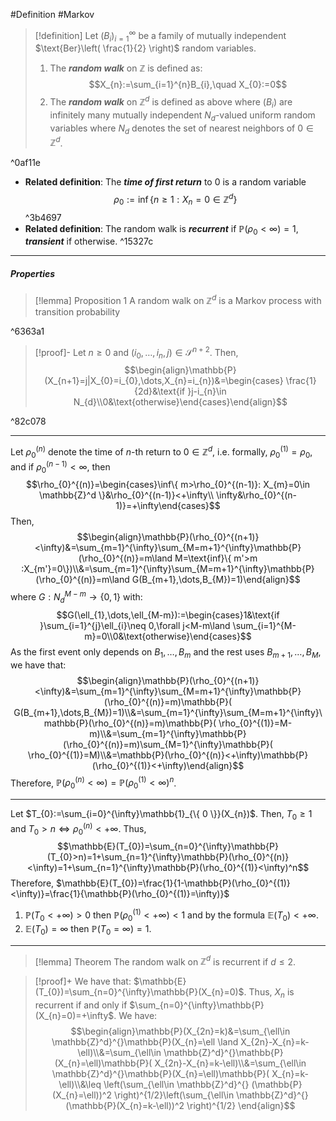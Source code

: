 #Definition #Markov 

> [!definition]
> Let $(B_{i})_{i=1}^\infty$ be a family of mutually independent $\text{Ber}\left( \frac{1}{2} \right)$ random variables. 
> 1. The ***random walk*** on $\mathbb{Z}$ is defined as: $$X_{n}:=\sum_{i=1}^{n}B_{i},\quad X_{0}:=0$$
> 2. The ***random walk*** on $\mathbb{Z}^d$ is defined as above where $(B_{i})$ are infinitely many mutually independent $N_{d}$-valued uniform random variables where $N_{d}$ denotes the set of nearest neighbors of $0\in \mathbb{Z}^d$.

^0af11e

- **Related definition**: The ***time of first return*** to $0$ is a random variable $$\rho_{0}:=\inf\{n\geq 1:X_{n}=0 \in \mathbb{Z}^d\}$$ ^3b4697
- **Related definition**: The random walk is ***recurrent*** if $\mathbb{P}(\rho_{0}<\infty)=1$, ***transient*** if otherwise. ^15327c
---
##### Properties
> [!lemma] Proposition 1
> A random walk on $\mathbb{Z}^d$ is a Markov process with transition probability

^6363a1

> [!proof]-
> Let $n\geq 0$ and $(i_{0},\dots,i_{n},j)\in \mathcal{S}^{n+2}$. Then, $$\begin{align}\mathbb{P}(X_{n+1}=j|X_{0}=i_{0},\dots,X_{n}=i_{n})&=\begin{cases} \frac{1}{2d}&\text{if }j-i_{n}\in N_{d}\\0&\text{otherwise}\end{cases}\end{align}$$

^82c078

---
Let $\rho_{0}^{(n)}$ denote the time of $n$-th return to $0\in \mathbb{Z}^d$, i.e. formally, $\rho_{0}^{(1)}=\rho_{0}$, and if $\rho_{0}^{(n-1)}<\infty$, then $$\rho_{0}^{(n)}=\begin{cases}\inf\{ m>\rho_{0}^{(n-1)}: X_{m}=0\in \mathbb{Z}^d \}&\rho_{0}^{(n-1)}<+\infty\\ \infty&\rho_{0}^{(n-1)}=+\infty\end{cases}$$Then, $$\begin{align}\mathbb{P}(\rho_{0}^{(n+1)}<\infty)&=\sum_{m=1}^{\infty}\sum_{M=m+1}^{\infty}\mathbb{P}(\rho_{0}^{(n)}=m\land M=\text{inf}\{ m'>m :X_{m'}=0\})\\&=\sum_{m=1}^{\infty}\sum_{M=m+1}^{\infty}\mathbb{P}(\rho_{0}^{(n)}=m\land G(B_{m+1},\dots,B_{M})=1)\end{align}$$where $G:N_{d}^{M-m}\to \{ 0,1 \}$ with: $$G(\ell_{1},\dots,\ell_{M-m}):=\begin{cases}1&\text{if }\sum_{i=1}^{j}\ell_{i}\neq 0,\forall j<M-m\land \sum_{i=1}^{M-m}=0\\0&\text{otherwise}\end{cases}$$As the first event only depends on $B_{1},\dots,B_{m}$ and the rest uses $B_{m+1},\dots,B_{M}$, we have that: $$\begin{align}\mathbb{P}(\rho_{0}^{(n+1)}<\infty)&=\sum_{m=1}^{\infty}\sum_{M=m+1}^{\infty}\mathbb{P}(\rho_{0}^{(n)}=m)\mathbb{P}( G(B_{m+1},\dots,B_{M})=1)\\&=\sum_{m=1}^{\infty}\sum_{M=m+1}^{\infty}\mathbb{P}(\rho_{0}^{(n)}=m)\mathbb{P}( \rho_{0}^{(1)}=M-m)\\&=\sum_{m=1}^{\infty}\mathbb{P}(\rho_{0}^{(n)}=m)\sum_{M=1}^{\infty}\mathbb{P}( \rho_{0}^{(1)}=M)\\&=\mathbb{P}(\rho_{0}^{(n)}<+\infty)\mathbb{P}(\rho_{0}^{(1)}<+\infty)\end{align}$$Therefore, $\mathbb{P}(\rho_{0}^{(n)}<\infty)=\mathbb{P}(\rho_{0}^{(1)}<\infty)^n$.

---
Let $T_{0}:=\sum_{i=0}^{\infty}\mathbb{1}_{\{ 0 \}}(X_{n})$. Then, $T_{0}\geq 1$ and $T_{0}>n\iff\rho_{0}^{(n)}<+\infty$. Thus, $$\mathbb{E}(T_{0})=\sum_{n=0}^{\infty}\mathbb{P}(T_{0}>n)=1+\sum_{n=1}^{\infty}\mathbb{P}(\rho_{0}^{(n)}<\infty)=1+\sum_{n=1}^{\infty}\mathbb{P}(\rho_{0}^{(1)}<\infty)^n$$  Therefore, $\mathbb{E}(T_{0})=\frac{1}{1-\mathbb{P}(\rho_{0}^{(1)}<\infty)}=\frac{1}{\mathbb{P}(\rho_{0}^{(1)}=\infty)}$
1. $\mathbb{P}(T_{0}<+\infty)>0$ then $\mathbb{P}(\rho_{0}^{(1)}<+\infty)<1$ and by the formula $\mathbb{E}(T_{0})<+\infty$.
2. $\mathbb{E}(T_{0})=\infty$ then $\mathbb{P}(T_{0}=\infty)=1$. 
---
> [!lemma] Theorem 
> The random walk on $\mathbb{Z}^d$ is recurrent if $d\leq 2$.

> [!proof]+
> We have that: $\mathbb{E}(T_{0})=\sum_{n=0}^{\infty}\mathbb{P}(X_{n}=0)$. Thus, $X_{n}$ is recurrent if and only if $\sum_{n=0}^{\infty}\mathbb{P}(X_{n}=0)=+\infty$. We have: $$\begin{align}\mathbb{P}(X_{2n}=k)&=\sum_{\ell\in \mathbb{Z}^d}^{}\mathbb{P}(X_{n}=\ell \land X_{2n}-X_{n}=k-\ell)\\&=\sum_{\ell\in \mathbb{Z}^d}^{}\mathbb{P}(X_{n}=\ell)\mathbb{P}( X_{2n}-X_{n}=k-\ell)\\&=\sum_{\ell\in \mathbb{Z}^d}^{}\mathbb{P}(X_{n}=\ell)\mathbb{P}( X_{n}=k-\ell)\\&\leq \left(\sum_{\ell\in \mathbb{Z}^d}^{} (\mathbb{P}(X_{n}=\ell))^2 \right)^{1/2}\left(\sum_{\ell\in \mathbb{Z}^d}^{} (\mathbb{P}(X_{n}=k-\ell))^2 \right)^{1/2} \end{align}$$
